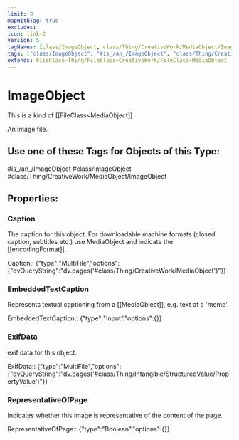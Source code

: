 ```yaml
---
limit: 9
mapWithTag: true
excludes:
icon: link-2
version: 5
tagNames: [class/ImageObject, class/Thing/CreativeWork/MediaObject/ImageObject, schema-org/ImageObject]
tags: ["class/ImageObject", "#is_/an_/ImageObject", "class/Thing/CreativeWork/MediaObject/ImageObject"]
extends: FileClass~Thing/FileClass~CreativeWork/FileClass~MediaObject
---
```


# ImageObject
This is a kind of [[FileClass~MediaObject]]

An image file.


## Use one of these Tags for Objects of this Type:

#is_/an_/ImageObject
#class/ImageObject
#class/Thing/CreativeWork/MediaObject/ImageObject

## Properties:

### Caption
The caption for this object. For downloadable machine formats (closed caption, subtitles etc.) use MediaObject and indicate the [[encodingFormat]].

Caption:: {"type":"MultiFile","options":{"dvQueryString":"dv.pages('#class/Thing/CreativeWork/MediaObject')"}}

### EmbeddedTextCaption
Represents textual captioning from a [[MediaObject]], e.g. text of a 'meme'.

EmbeddedTextCaption:: {"type":"Input","options":{}}

### ExifData
exif data for this object.

ExifData:: {"type":"MultiFile","options":{"dvQueryString":"dv.pages('#class/Thing/Intangible/StructuredValue/PropertyValue')"}}

### RepresentativeOfPage
Indicates whether this image is representative of the content of the page.

RepresentativeOfPage:: {"type":"Boolean","options":{}}


